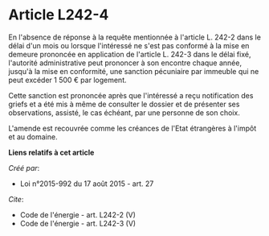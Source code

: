 # Article L242-4

En l'absence de réponse à la requête mentionnée à l'article L. 242-2 dans le délai d'un mois ou lorsque l'intéressé ne s'est
pas conformé à la mise en demeure prononcée en application de l'article L. 242-3 dans le délai fixé, l'autorité
administrative peut prononcer à son encontre chaque année, jusqu'à la mise en conformité, une sanction pécuniaire par
immeuble qui ne peut excéder 1 500 € par logement. 

Cette sanction est prononcée après que l'intéressé a reçu notification des griefs et a été mis à même de consulter le dossier
et de présenter ses observations, assisté, le cas échéant, par une personne de son choix. 

L'amende est recouvrée comme les créances de l'Etat étrangères à l'impôt et au domaine.

**Liens relatifs à cet article**

_Créé par_:

  - Loi n°2015-992 du 17 août 2015 - art. 27

_Cite_:

  - Code de l'énergie - art. L242-2 (V)
  - Code de l'énergie - art. L242-3 (V)
